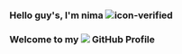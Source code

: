 ### Hello guy's, I'm nima  ![icon-verified](https://img.icons8.com/color/20/verified-account--v1.png)

### Welcome to my <img src="https://img.icons8.com/color/96/000000/github--v1.png" height="24"/> GitHub Profile
<!--
**NiREvil5thacc/NiREvil5thacc** is a ✨ _special_ ✨ repository because its `README.md` (this file) appears on your GitHub profile.

Here are some ideas to get you started:

![](./profile-3d-contrib/profile-night-rainbow.svg)

## ♻ Stacks

[![GitHub Streak](https://github-readme-streak-stats.herokuapp.com?user=NiREvil&theme=git-dark&border_radius=3&date_format=j%20M%5B%20Y%5D&mode=weekly)](https://git.io/streak-stats)
[![Profile Visit](https://visitcount.itsvg.in/api?id=NiREvil&label=Profile%20Visit&color=0&icon=2&pretty=false)](https://github.com/NiREvil5thacc)


## 🚬🗿 stay in touch



[![icons8-GitHub-64](https://img.icons8.com/arcade/64/github.png)](https://github.com/NiREvil5thacc)
[![icons8-LinkedIn-64](https://img.icons8.com/arcade/64/linkedin-circled.png)](https://au.linkedin.com/in/nirevil)
[![icons8-YouTube-64](https://img.icons8.com/arcade/64/youtube-play.png)](http://www.youtube.com/@NiREvil)
[![icons8-gmail-64](https://img.icons8.com/arcade/64/gmail.png)](mailto:nirevil2020@gmail.com)
[![icons8-Instagram-64](https://img.icons8.com/arcade/64/instagram-new.png)](https://instagram.com/nima_radical_?igshid=OGQ5ZDc2ODk2ZA==)
[![icons8-Telegram-64](https://img.icons8.com/arcade/64/telegram-app.png)](https://t.me/NiREvil)
[![icons8-Twitter-64](https://img.icons8.com/arcade/64/twitter.png)](https://twitter.com/NiREvil_)
[![icons8- Biohazard-644](https://img.icons8.com/arcade/64/poison.png)](https://t.me/F_NiREvil)
